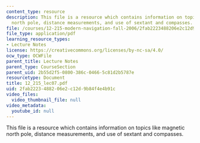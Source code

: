 ```yaml
---
content_type: resource
description: This file is a resource which contains information on topics like magnetic
  north pole, distance measurements, and use of sextant and compasses.
file: /courses/12-215-modern-navigation-fall-2006/2fab2223488206e2c12d9b84f4e4b91c_12_215_lec07.pdf
file_type: application/pdf
learning_resource_types:
- Lecture Notes
license: https://creativecommons.org/licenses/by-nc-sa/4.0/
ocw_type: OCWFile
parent_title: Lecture Notes
parent_type: CourseSection
parent_uid: 2b55d2f5-0800-386c-0466-5c81d2b5787e
resourcetype: Document
title: 12_215_lec07.pdf
uid: 2fab2223-4882-06e2-c12d-9b84f4e4b91c
video_files:
  video_thumbnail_file: null
video_metadata:
  youtube_id: null
---
```

This file is a resource which contains information on topics like magnetic north pole, distance measurements, and use of sextant and compasses.